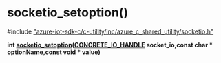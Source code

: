 # socketio_setoption()

\#include ["azure-iot-sdk-c/c-utility/inc/azure_c_shared_utility/socketio.h"](../iot-c-ref-socketio-h.md)  

**int [socketio_setoption](#socketio_8h_1a918529271624b5b7ef98a396a254f53c)([CONCRETE_IO_HANDLE](#xio_8h_1aa71532538adc618acbebd20396c0f83f) socket_io,const char * optionName,const void * value)**

